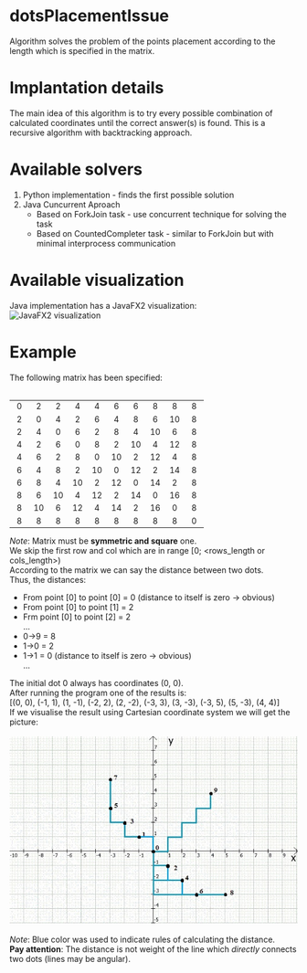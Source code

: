 dotsPlacementIssue
============================
Algorithm solves the problem of the points placement according to the length which is specified in the matrix.

Implantation details
============================
The main idea of this algorithm is to try every possible combination of calculated coordinates until the correct answer(s) is found.
This is a recursive algorithm with backtracking approach.

Available solvers
============================
<ol type="1">
    <li>Python implementation - finds the first possible solution</li>
    <li>Java Cuncurrent Aproach
        <ul>
            <li>Based on ForkJoin task - use concurrent technique for solving the task</li>
            <li>Based on CountedCompleter task - similar to ForkJoin but with minimal interprocess communication</li>
        </ul>
    </li>
</ol>

Available visualization
============================
Java implementation has a JavaFX2 visualization:
<br>![JavaFX2 visualization](https://i.imgur.com/54t6Zax.gif)<br>

Example
============================
The following matrix has been specified:
<br><br>
<table layout="fixed">
<tr align="center">
    <td width="20"> 0 </td><td width="20"> 2 </td><td width="20"> 2 </td><td width="20"> 4 </td><td width="20"> 4 </td><td width="20"> 6 </td><td width="20"> 6 </td><td width="20"> 8 </td><td width="20"> 8 </td><td width="20"> 8 </td>
</tr>
<tr align="center">
    <td> 2 </td><td> 0 </td><td> 4 </td><td> 2 </td><td> 6 </td><td> 4 </td><td> 8 </td><td> 6 </td><td> 10 </td><td> 8 </td>
</tr>
<tr align="center">
    <td> 2 </td><td> 4 </td><td> 0 </td><td> 6 </td><td> 2 </td><td> 8 </td><td> 4 </td><td> 10 </td><td> 6 </td><td> 8 </td>
</tr>
<tr align="center">
    <td> 4 </td><td> 2 </td><td> 6 </td><td> 0 </td><td> 8 </td><td> 2 </td><td> 10 </td><td> 4 </td><td> 12 </td><td> 8 </td>
</tr>
<tr align="center">
    <td> 4 </td><td> 6 </td><td> 2 </td><td> 8 </td><td> 0 </td><td> 10 </td><td> 2 </td><td> 12 </td><td> 4 </td><td> 8 </td>
</tr>
<tr align="center">
    <td> 6 </td><td> 4 </td><td> 8 </td><td> 2 </td><td> 10 </td><td> 0 </td><td> 12 </td><td> 2 </td><td> 14 </td><td> 8 </td>
</tr>
<tr align="center">
    <td> 6 </td><td> 8 </td><td> 4 </td><td> 10 </td><td> 2 </td><td> 12 </td><td> 0 </td><td> 14 </td><td> 2 </td><td> 8 </td>
</tr>
<tr align="center">
    <td> 8 </td><td> 6 </td><td> 10 </td><td> 4 </td><td> 12 </td><td> 2 </td><td> 14 </td><td> 0 </td><td> 16 </td><td> 8 </td>
</tr>
<tr align="center">
    <td> 8 </td><td> 10 </td><td> 6 </td><td> 12 </td><td> 4 </td><td> 14 </td><td> 2 </td><td> 16 </td><td> 0 </td><td> 8 </td>
</tr>
<tr align="center">
    <td> 8 </td><td> 8 </td><td> 8 </td><td> 8 </td><td> 8 </td><td> 8 </td><td> 8 </td><td> 8 </td><td> 8 </td><td> 0 </td>
</tr>
</table>

_Note_: Matrix must be <b>symmetric and square</b> one.<br>
        We skip the first row and col which are in range [0; <rows_length or cols_length>) <br>
According to the matrix we can say the distance between two dots.<br> Thus, the distances: <br>
<ul>
    <li> From point [0] to point [0] = 0 (distance to itself is zero -> obvious)</li>
    <li> From point [0] to point [1] = 2 </li>
    <li> Frm point [0] to point [2] = 2 
    <br>...
    <li> 0->9 = 8 </li>
    <li> 1->0 = 2 </li>
    <li> 1->1 = 0 (distance to itself is zero -> obvious)
    <br>...
</ul>

The initial dot 0 always has coordinates (0, 0).<br>
After running the program one of the results is:
<br>[(0, 0), (-1, 1), (1, -1), (-2, 2), (2, -2), (-3, 3), (3, -3), (-3, 5), (5, -3), (4, 4)]<br>
If we visualise the result using Cartesian coordinate system we will get the picture:<br>
<br> ![result](./ex.jpg) <br>
<br> _Note_: Blue color was used to indicate rules of calculating the distance.
<br> __Pay attention__: The distance is not weight of the line which _directly_ connects two dots (lines may be angular).

